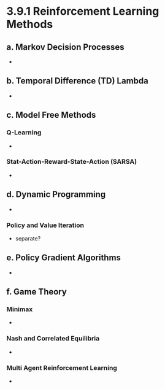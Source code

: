 # 3.9.1 Reinforcement Learning Methods

## a. Markov Decision Processes
- 

## b. Temporal Difference (TD) Lambda
- 

## c. Model Free Methods
### Q-Learning
- 
### Stat-Action-Reward-State-Action (SARSA)
- 

## d. Dynamic Programming
- 
### Policy and Value Iteration
- separate?

## e. Policy Gradient Algorithms
- 

## f. Game Theory
### Minimax
- 

### Nash and Correlated Equilibria
- 

### Multi Agent Reinforcement Learning
- 
